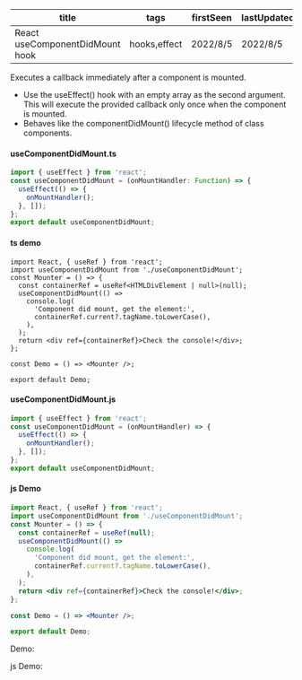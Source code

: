 | title                           | tags         | firstSeen | lastUpdated |
| ------------------------------- | ------------ | --------- | ----------- |
| React useComponentDidMount hook | hooks,effect | 2022/8/5  | 2022/8/5    |

Executes a callback immediately after a component is mounted.

- Use the useEffect() hook with an empty array as the second argument. This will execute the provided callback only once when the component is mounted.
- Behaves like the componentDidMount() lifecycle method of class components.

#### useComponentDidMount.ts

```ts
import { useEffect } from 'react';
const useComponentDidMount = (onMountHandler: Function) => {
  useEffect(() => {
    onMountHandler();
  }, []);
};
export default useComponentDidMount;
```

#### ts demo

```tsx | pure
import React, { useRef } from 'react';
import useComponentDidMount from './useComponentDidMount';
const Mounter = () => {
  const containerRef = useRef<HTMLDivElement | null>(null);
  useComponentDidMount(() =>
    console.log(
      'Component did mount, get the element:',
      containerRef.current?.tagName.toLowerCase(),
    ),
  );
  return <div ref={containerRef}>Check the console!</div>;
};

const Demo = () => <Mounter />;

export default Demo;
```

#### useComponentDidMount.js

```js
import { useEffect } from 'react';
const useComponentDidMount = (onMountHandler) => {
  useEffect(() => {
    onMountHandler();
  }, []);
};
export default useComponentDidMount;
```

#### js Demo

```jsx | pure
import React, { useRef } from 'react';
import useComponentDidMount from './useComponentDidMount';
const Mounter = () => {
  const containerRef = useRef(null);
  useComponentDidMount(() =>
    console.log(
      'Component did mount, get the element:',
      containerRef.current?.tagName.toLowerCase(),
    ),
  );
  return <div ref={containerRef}>Check the console!</div>;
};

const Demo = () => <Mounter />;

export default Demo;
```

Demo:

<code src="./Demo.tsx" id="componentDidMountTsDemo"></code>

js Demo:

<code src="./js/Demo.Jsx" id="componentDidMountJsDemo"></code>
